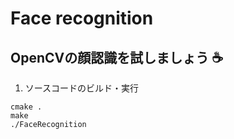 # Face recognition

OpenCVの顔認識を試しましょう :coffee:
---

1. ソースコードのビルド・実行
```
cmake .
make
./FaceRecognition
```
